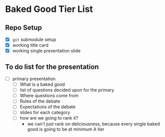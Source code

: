 # Baked Good Tier List

## Repo Setup

- [x] `git` submodule setup
- [x] working title card
- [x] working single presentation slide

## To do list for the presentation

- [ ] primary presentation
  - [ ] What is a baked good
  - [ ] list of questions decided upon for the primary
  - [ ] Where questions come from
  - [ ] Rules of the debate
  - [ ] Expectations of the debate
  - [ ] slides for each category
  - [ ] how are we going to rank it?
    - we can't just rank on deliciousness, because every single baked good is going to be at minimum A tier
